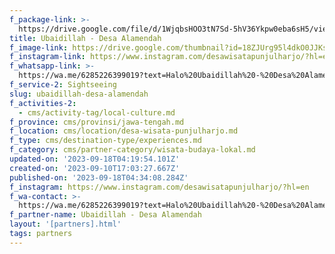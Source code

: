```yaml
---
f_package-link: >-
  https://drive.google.com/file/d/1WjqbsHOO3tN7Sd-5hV36Ykpw0eba6sH5/view?usp=drive_link
title: Ubaidillah - Desa Alamendah
f_image-link: https://drive.google.com/thumbnail?id=18ZJUrg95l4dkO0JJKs-bok6N5jRrODM6
f_instagram-link: https://www.instagram.com/desawisatapunjulharjo/?hl=en
f_whatsapp-link: >-
  https://wa.me/6285226399019?text=Halo%20Ubaidillah%20-%20Desa%20Alamendah,%20saya%20dapat%20info%20dari%20@loocale.id%20dan%20punya%20pertanyaan
f_service-2: Sightseeing
slug: ubaidillah-desa-alamendah
f_activities-2:
  - cms/activity-tag/local-culture.md
f_province: cms/provinsi/jawa-tengah.md
f_location: cms/location/desa-wisata-punjulharjo.md
f_type: cms/destination-type/experiences.md
f_category: cms/partner-category/wisata-budaya-lokal.md
updated-on: '2023-09-18T04:19:54.101Z'
created-on: '2023-09-10T17:03:27.667Z'
published-on: '2023-09-18T04:34:08.284Z'
f_instagram: https://www.instagram.com/desawisatapunjulharjo/?hl=en
f_wa-contact: >-
  https://wa.me/6285226399019?text=Halo%20Ubaidillah%20-%20Desa%20Alamendah,%20saya%20dapat%20info%20dari%20@loocale.id%20dan%20punya%20pertanyaan
f_partner-name: Ubaidillah - Desa Alamendah
layout: '[partners].html'
tags: partners
---
```



